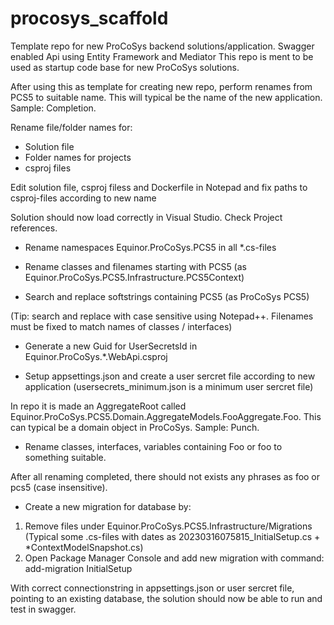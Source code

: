# procosys_scaffold
Template repo for new ProCoSys backend solutions/application. Swagger enabled Api using Entity Framework and Mediator
This repo is ment to be used as startup code base for new ProCoSys solutions.

After using this as template for creating new repo, perform renames from PCS5 to suitable name. 
This will typical be the name of the new application. Sample: Completion.

Rename file/folder names for:
* Solution file
* Folder names for projects
* csproj files

Edit solution file, csproj filess and Dockerfile in Notepad and fix paths to csproj-files according to new name

Solution should now load correctly in Visual Studio. Check Project references.

* Rename namespaces Equinor.ProCoSys.PCS5 in all *.cs-files

* Rename classes and filenames starting with PCS5 (as Equinor.ProCoSys.PCS5.Infrastructure.PCS5Context)

* Search and replace softstrings containing PCS5 (as ProCoSys PCS5)

(Tip: search and replace with case sensitive using Notepad++. Filenames must be fixed to match names of classes / interfaces)

* Generate a new Guid for UserSecretsId in Equinor.ProCoSys.*.WebApi.csproj

* Setup appsettings.json and create a user sercret file according to new application (usersecrets_minimum.json is a minimum user sercret file)

In repo it is made an AggregateRoot called Equinor.ProCoSys.PCS5.Domain.AggregateModels.FooAggregate.Foo. This can typical be a domain object in ProCoSys. Sample: Punch.
* Rename classes, interfaces, variables containing Foo or foo to something suitable.

After all renaming completed, there should not exists any phrases as foo or pcs5 (case insensitive).

* Create a new migration for database by:
 1) Remove files under Equinor.ProCoSys.PCS5.Infrastructure/Migrations (Typical some .cs-files with dates as 20230316075815_InitialSetup.cs + *ContextModelSnapshot.cs)
 2) Open Package Manager Console and add new migration with command: add-migration InitialSetup

With correct connectionstring in appsettings.json or user sercret file, pointing to an existing database, the solution should now be able to run and test in swagger.